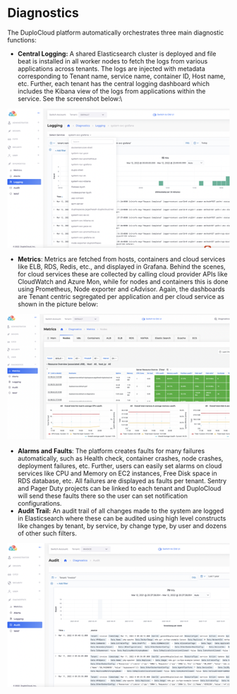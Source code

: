# Diagnostics

The DuploCloud platform automatically orchestrates three main diagnostic functions:

* **Central Logging:** A shared Elasticsearch cluster is deployed and file beat is installed in all worker nodes to fetch the logs from various applications across tenants. The logs are injected with metadata corresponding to Tenant name, service name, container ID, Host name, etc. Further, each tenant has the central logging dashboard which includes the Kibana view of the logs from applications within the service. See the screenshot below:\\

![](<../../.gitbook/assets/Screen Shot 2022-03-12 at 8.23.48 PM.png>)

* **Metrics**: Metrics are fetched from hosts, containers and cloud services like ELB, RDS, Redis, etc., and displayed in Grafana. Behind the scenes, for cloud services these are collected by calling cloud provider APIs like CloudWatch and Azure Mon, while for nodes and containers this is done using Prometheus, Node exporter and cAdvisor. Again, the dashboards are Tenant centric segregated per application and per cloud service as shown in the picture below:

![](<../../.gitbook/assets/Screen Shot 2022-03-12 at 8.29.48 PM.png>)

* **Alarms and Faults**: The platform creates faults for many failures automatically, such as Health check, container crashes, node crashes, deployment failures, etc. Further, users can easily set alarms on cloud services like CPU and Memory on EC2 instances, Free Disk space in RDS database, etc. All failures are displayed as faults per tenant. Sentry and Pager Duty projects can be linked to each tenant and DuploCloud will send these faults there so the user can set notification configurations.
* **Audit Trail:** An audit trail of all changes made to the system are logged in Elasticsearch where these can be audited using high level constructs like changes by tenant, by service, by change type, by user and dozens of other such filters.

![](<../../.gitbook/assets/Screen Shot 2022-03-12 at 8.37.47 PM.png>)
